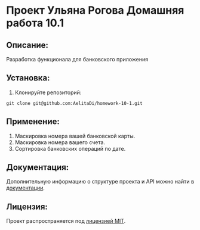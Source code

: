 # Проект Ульяна Рогова Домашняя работа 10.1

## Описание:

Разработка функционала для банковского приложения

## Установка:

1. Клонируйте репозиторий:
```
git clone git@github.com:AelitaDi/homework-10-1.git
```

## Применение:

1. Маскировка номера вашей банковской карты.
2. Маскировка номера вашего счета.
3. Сортировка банковских операций по дате.

## Документация:

Дополнительную информацию о структуре проекта и API можно найти в [документации](docs/README.md).

## Лицензия:

Проект распространяется под [лицензией MIT](LICENSE).
